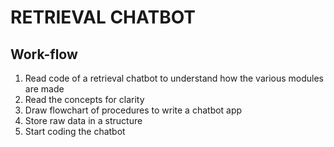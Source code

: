 # RETRIEVAL CHATBOT

## Work-flow
1) Read code of a retrieval chatbot to understand how the various modules are made
2) Read the concepts for clarity
3) Draw flowchart of procedures to write a chatbot app
4) Store raw data in a structure
5) Start coding the chatbot
